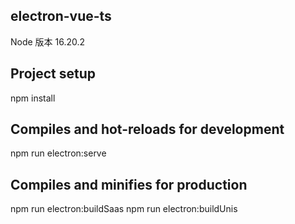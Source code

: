 <h2>electron-vue-ts</h2>
Node 版本 16.20.2

<h2>Project setup</h2>
npm install

<h2>Compiles and hot-reloads for development</h2>
npm run electron:serve

<h2>Compiles and minifies for production</h2>
npm run electron:buildSaas
npm run electron:buildUnis
